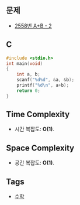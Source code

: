 ## 문제
- [2558번 A+B - 2](https://www.acmicpc.net/problem/2558)

## C
```cpp
#include <stdio.h>    
int main(void)        
{                     
	int a, b;     
	scanf("%d%d", &a, &b);              
	printf("%d\n", a+b);                
	return 0;     
} 
```

## Time Complexity
- 시간 복잡도: <b>O(1)</b>.

## Space Complexity
- 공간 복잡도: <b>O(1)</b>.

## Tags
- [수학](https://github.com/myoi-oj/baekjoon-oj#math)
